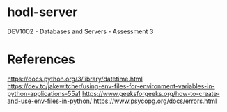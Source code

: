 # hodl-server
DEV1002 - Databases and Servers - Assessment 3


# References
https://docs.python.org/3/library/datetime.html
https://dev.to/jakewitcher/using-env-files-for-environment-variables-in-python-applications-55a1
https://www.geeksforgeeks.org/how-to-create-and-use-env-files-in-python/ 
https://www.psycopg.org/docs/errors.html 